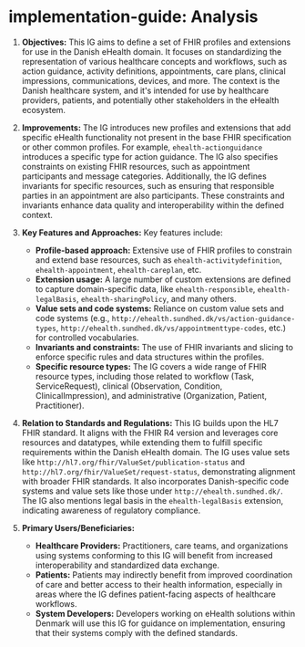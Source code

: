 # implementation-guide: Analysis

1. **Objectives:** This IG aims to define a set of FHIR profiles and extensions for use in the Danish eHealth domain. It focuses on standardizing the representation of various healthcare concepts and workflows, such as action guidance, activity definitions, appointments, care plans, clinical impressions, communications, devices, and more. The context is the Danish healthcare system, and it's intended for use by healthcare providers, patients, and potentially other stakeholders in the eHealth ecosystem.

2. **Improvements:** The IG introduces new profiles and extensions that add specific eHealth functionality not present in the base FHIR specification or other common profiles. For example, `ehealth-actionguidance` introduces a specific type for action guidance. The IG also specifies constraints on existing FHIR resources, such as appointment participants and message categories. Additionally, the IG defines invariants for specific resources, such as ensuring that responsible parties in an appointment are also participants. These constraints and invariants enhance data quality and interoperability within the defined context.

3. **Key Features and Approaches:** Key features include:
    *   **Profile-based approach:**  Extensive use of FHIR profiles to constrain and extend base resources, such as `ehealth-activitydefinition`, `ehealth-appointment`, `ehealth-careplan`, etc.
    *   **Extension usage:** A large number of custom extensions are defined to capture domain-specific data, like `ehealth-responsible`, `ehealth-legalBasis`, `ehealth-sharingPolicy`, and many others.
    *   **Value sets and code systems:**  Reliance on custom value sets and code systems (e.g., `http://ehealth.sundhed.dk/vs/action-guidance-types`, `http://ehealth.sundhed.dk/vs/appointmenttype-codes`, etc.) for controlled vocabularies.
    *   **Invariants and constraints:** The use of FHIR invariants and slicing to enforce specific rules and data structures within the profiles.
    *   **Specific resource types:** The IG covers a wide range of FHIR resource types, including those related to workflow (Task, ServiceRequest), clinical (Observation, Condition, ClinicalImpression), and administrative (Organization, Patient, Practitioner).

4. **Relation to Standards and Regulations:** This IG builds upon the HL7 FHIR standard. It aligns with the FHIR R4 version and leverages core resources and datatypes, while extending them to fulfill specific requirements within the Danish eHealth domain. The IG uses value sets like `http://hl7.org/fhir/ValueSet/publication-status` and `http://hl7.org/fhir/ValueSet/request-status`, demonstrating alignment with broader FHIR standards. It also incorporates Danish-specific code systems and value sets like those under `http://ehealth.sundhed.dk/`. The IG also mentions legal basis in the `ehealth-legalBasis` extension, indicating awareness of regulatory compliance.

5. **Primary Users/Beneficiaries:**
    *   **Healthcare Providers:** Practitioners, care teams, and organizations using systems conforming to this IG will benefit from increased interoperability and standardized data exchange.
    *   **Patients:**  Patients may indirectly benefit from improved coordination of care and better access to their health information, especially in areas where the IG defines patient-facing aspects of healthcare workflows.
    *   **System Developers:**  Developers working on eHealth solutions within Denmark will use this IG for guidance on implementation, ensuring that their systems comply with the defined standards.
